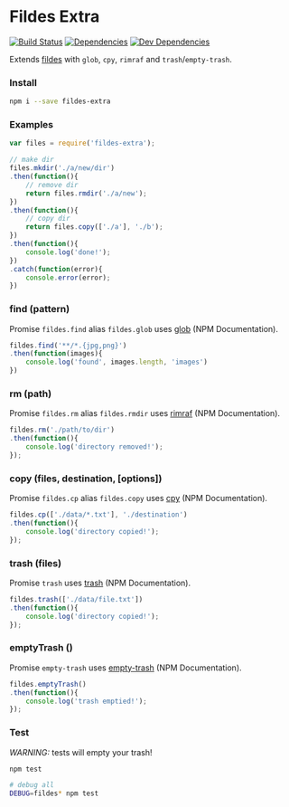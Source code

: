 # Fildes Extra


[![Build Status](https://img.shields.io/travis/thisconnect/fildes-extra/master.svg?style=flat-square)](https://travis-ci.org/thisconnect/fildes-extra)
[![Dependencies](https://img.shields.io/david/thisconnect/fildes-extra.svg?style=flat-square)](https://david-dm.org/thisconnect/fildes-extra)
[![Dev Dependencies](https://img.shields.io/david/dev/thisconnect/fildes-extra.svg?style=flat-square)](https://david-dm.org/thisconnect/fildes-extra#info=devDependencies)

Extends [fildes](https://github.com/thisconnect/fildes) with `glob`, `cpy`, `rimraf` and `trash`/`empty-trash`.


### Install

```bash
npm i --save fildes-extra
```


### Examples

```javascript
var files = require('fildes-extra');

// make dir
files.mkdir('./a/new/dir')
.then(function(){
    // remove dir
    return files.rmdir('./a/new');
})
.then(function(){
    // copy dir
    return files.copy(['./a'], './b');
})
.then(function(){
    console.log('done!');
})
.catch(function(error){
    console.error(error);
})

```


### find (pattern)

Promise `fildes.find` alias `fildes.glob`
uses [glob](https://www.npmjs.com/package/glob) (NPM Documentation).

```javascript
fildes.find('**/*.{jpg,png}')
.then(function(images){
    console.log('found', images.length, 'images')
})
```


### rm (path)

Promise `fildes.rm` alias `fildes.rmdir`
uses [rimraf](https://www.npmjs.com/package/rimraf) (NPM Documentation).

```javascript
fildes.rm('./path/to/dir')
.then(function(){
    console.log('directory removed!');
});
```


### copy (files, destination, [options])

Promise `fildes.cp` alias `fildes.copy` uses [cpy](https://www.npmjs.com/package/cpy) (NPM Documentation).

```javascript
fildes.cp(['./data/*.txt'], './destination')
.then(function(){
    console.log('directory copied!');
});
```


### trash (files)

Promise `trash` uses [trash](https://www.npmjs.com/package/trash) (NPM Documentation).

```javascript
fildes.trash(['./data/file.txt'])
.then(function(){
    console.log('directory copied!');
});
```


### emptyTrash ()

Promise `empty-trash` uses [empty-trash](https://www.npmjs.com/package/empty-trash) (NPM Documentation).

```javascript
fildes.emptyTrash()
.then(function(){
    console.log('trash emptied!');
});
```


### Test

*WARNING:* tests will empty your trash!

```bash
npm test

# debug all
DEBUG=fildes* npm test
```
